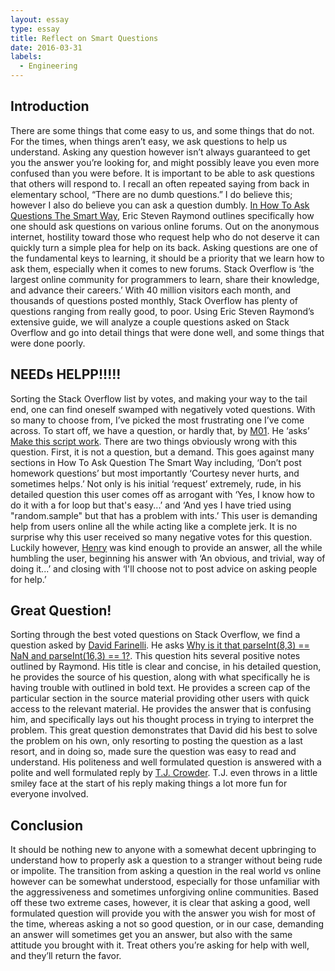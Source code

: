 ```yaml
---
layout: essay
type: essay
title: Reflect on Smart Questions
date: 2016-03-31
labels:
  - Engineering
---
```



## Introduction

There are some things that come easy to us, and some things that do not. For the times, when things aren’t easy, we ask questions to help us understand. Asking any question however isn’t always guaranteed to get you the answer you’re looking for, and might possibly leave you even more confused than you were before. It is important to be able to ask questions that others will respond to. I recall an often repeated saying from back in elementary school, “There are no dumb questions.” I do believe this; however I also do believe you can ask a question dumbly. [In How To Ask Questions The Smart Way](http://www.catb.org/esr/faqs/smart-questions.html), Eric Steven Raymond outlines specifically how one should ask questions on various online forums. Out on the anonymous internet, hostility toward those who request help who do not deserve it can quickly turn a simple plea for help on its back. Asking questions are one of the fundamental keys to learning, it should be a priority that we learn how to ask them, especially when it comes to new forums.
Stack Overflow is ‘the largest online community for programmers to learn, share their knowledge, and advance their careers.’ With 40 million visitors each month, and thousands of questions posted monthly, Stack Overflow has plenty of questions ranging from really good, to poor. Using Eric Steven Raymond’s extensive guide, we will analyze a couple questions asked on Stack Overflow and go into detail things that were done well, and some things that were done poorly. 

## NEEDs HELPP!!!!!

Sorting the Stack Overflow list by votes, and making your way to the tail end, one can find oneself swamped with negatively voted questions. With so many to choose from, I’ve picked the most frustrating one I’ve come across. To start off, we have a question, or hardly that, by [M01]( http://stackoverflow.com/users/5338806/m01). He ‘asks’ [Make this script work]( http://stackoverflow.com/questions/32590751/make-this-script-work). There are two things obviously wrong with this question. First, it is not a question, but a demand. This goes against many sections in How To Ask Question The Smart Way including, ‘Don’t post homework questions’ but most importantly ‘Courtesy never hurts, and sometimes helps.’ Not only is his initial ‘request’ extremely, rude, in his detailed question this user comes off as arrogant with  ‘Yes, I know how to do it with a for loop but that's easy...’ and ‘And yes I have tried using "random.sample" but that has a problem with ints.’ This user is demanding help from users online all the while acting like a complete jerk. It is no surprise why this user received so many negative votes for this question. Luckily however, [Henry]( http://stackoverflow.com/a/32590898) was kind enough to provide an answer, all the while humbling the user, beginning his answer with ‘An obvious, and trivial, way of doing it...’ and closing with ‘I'll choose not to post advice on asking people for help.’

## Great Question!

Sorting through the best voted questions on Stack Overflow, we find a question asked by [David Farinelli](http://stackoverflow.com/users/4695325/devid-farinelli). He asks [Why is it that parseInt(8,3) == NaN and parseInt(16,3) == 1?](http://stackoverflow.com/questions/39147108/why-is-it-that-parseint8-3-nan-and-parseint16-3-1). This question hits several positive notes outlined by Raymond. His title is clear and concise, in his detailed question, he provides the source of his question, along with what specifically he is having trouble with outlined in bold text. He provides a screen cap of the particular section in the source material providing other users with quick access to the relevant material. He provides the answer that is confusing him, and specifically lays out his thought process in trying to interpret the problem. This great question demonstrates that David did his best to solve the problem on his own, only resorting to posting the question as a last resort, and in doing so, made sure the question was easy to read and understand. His politeness and well formulated question is answered with a polite and well formulated reply by [T.J. Crowder](http://stackoverflow.com/questions/39147108/why-is-it-that-parseint8-3-nan-and-parseint16-3-1/39147168#39147168). T.J. even throws in a little smiley face at the start of his reply making things a lot more fun for everyone involved.

## Conclusion

It should be nothing new to anyone with a somewhat decent upbringing to understand how to properly ask a question to a stranger without being rude or impolite. The transition from asking a question in the real world vs online however can be somewhat understood, especially for those unfamiliar with the aggressiveness and sometimes unforgiving online communities. Based off these two extreme cases, however, it is clear that asking a good, well formulated question will provide you with the answer you wish for most of the time, whereas asking a not so good question, or in our case, demanding an answer will sometimes get you an answer, but also with the same attitude you brought with it. Treat others you’re asking for help with well, and they’ll return the favor. 
